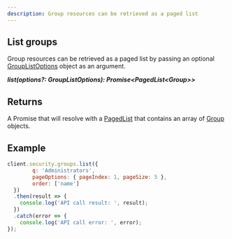 ```yaml
---
description: Group resources can be retrieved as a paged list
---
```


## List groups

Group resources can be retrieved as a paged list by passing an optional [GroupListOptions](/model/group-list-options.md) object as an argument.

***list(options?: GroupListOptions): Promise&lt;PagedList&lt;Group&gt;&gt;***

## Returns

A Promise that will resolve with a [PagedList](/model/paged-list.md) that contains an array of [Group](/model/group.md) objects.

## Example

```js
client.security.groups.list({
        q: 'Administrators',
        pageOptions: { pageIndex: 1, pageSize: 5 },
        order: ['name']
  })
  .then(result => {      
    console.log('API call result: ', result);              
  })
  .catch(error => {
    console.log('API call error: ', error);      
});
```

